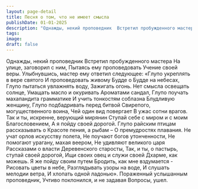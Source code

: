 ```yaml
---
layout: page-detail
title: Песня о том, что не имеет смысла
publishDate: 01-01-2025
description: "Однажды, некий проповедник  Встретил пробужденного мастера  На улице, заговорил с ним,  Пытаясь ему проповедовать  Учение своей веры.  Улыбнувшись, мастер ему ответил следующее:  «Глупо укреплять в вере святого  И проповедовать живому Будде о Будде на небесах..."
tags:
image:
draft: false
---
```

Однажды, некий проповедник  Встретил пробужденного мастера  На улице, заговорил с ним,  Пытаясь ему проповедовать  Учение своей веры.  Улыбнувшись, мастер ему ответил следующее:  «Глупо укреплять в вере святого  И проповедовать живому Будде о Будде на небесах,  Глупо пытаться увлажнять воду,  Зажигать огонь.  Нет смысла освещать солнце,  Умащать масло и окуривать Ароматами сандал,  Глупо поучать махапандита грамматике  И учить тонкостям соблазна Блудливую женщину,  Глупо подбадривать перед битвой  Свирепого, могущественного воина,  Чей один вид повергает  В ужас сотни врагов.  Так и ты, искренне, верующий мирянин  Ступай себе с миром и с моим Благословением,  А я пойду своей дорогой.  Глупо райским птицам рассказывать о Красоте пения, а рыбам – О премудростях плавания.  Не учат орлов искусству полета,  Не поучают богов утонченности,  Не помогают урагану, махая веером,  Не удивляют великого царя  Рассказами о власти Деревенского старосты,  Так, и ты, о пастырь, ступай своей дорогой,  Ищи своих овец и служи своей  Дхарме, как можешь.  Я же пойду своим путем  Бродить, как мне вздумается -  Рисовать цветы в небе,  Разглядывать узоры на воде,  И слушать мелодии ветра,  И хлопать одной ладонью».  Пораженный услышанным проповедник,  Учтиво поклонился, и не задавая Вопросы, ушел.
  
